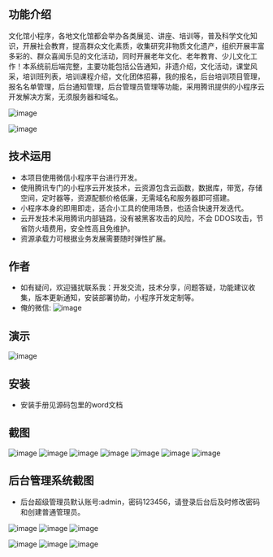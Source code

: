 ## 功能介绍 
文化馆小程序，各地文化馆都会举办各类展览、讲座、培训等，普及科学文化知识，开展社会教育，提高群众文化素质，收集研究非物质文化遗产，组织开展丰富多彩的、群众喜闻乐见的文化活动，同时开展老年文化、老年教育、少儿文化工作！本系统前后端完整，主要功能包括公告通知，非遗介绍，文化活动，课堂风采，培训班列表，培训课程介绍，文化团体招募，我的报名，后台培训项目管理，报名名单管理，后台通知管理，后台管理员管理等功能，采用腾讯提供的小程序云开发解决方案，无须服务器和域名。
 

![image](https://user-images.githubusercontent.com/97859420/236335843-0e965399-6190-437d-8280-7a7fb0f392be.png)

![image](https://user-images.githubusercontent.com/97859420/236335910-181c4493-96d9-4fb0-9dfa-faa3f69296e7.png)


## 技术运用
- 本项目使用微信小程序平台进行开发。
- 使用腾讯专门的小程序云开发技术，云资源包含云函数，数据库，带宽，存储空间，定时器等，资源配额价格低廉，无需域名和服务器即可搭建。
- 小程序本身的即用即走，适合小工具的使用场景，也适合快速开发迭代。
- 云开发技术采用腾讯内部链路，没有被黑客攻击的风险，不会 DDOS攻击，节省防火墙费用，安全性高且免维护。
- 资源承载力可根据业务发展需要随时弹性扩展。  

 


## 作者
- 如有疑问，欢迎骚扰联系我：开发交流，技术分享，问题答疑，功能建议收集，版本更新通知，安装部署协助，小程序开发定制等。
- 俺的微信: 
 ![image](https://user-images.githubusercontent.com/97859420/236335892-4c0aa345-b692-4418-ba33-ba4213a69fa7.png)

 



## 演示 
 ![image](https://user-images.githubusercontent.com/97859420/236335875-721042a5-ee71-49b6-97d4-0c8201f51cdf.png)



## 安装

- 安装手册见源码包里的word文档




## 截图
 ![image](https://user-images.githubusercontent.com/97859420/236335931-6c40478f-3007-4a44-bc88-8fa4da78cd39.png)
![image](https://user-images.githubusercontent.com/97859420/236335936-d3ac5196-2d61-4a46-921e-6f55672e4088.png)
![image](https://user-images.githubusercontent.com/97859420/236335945-7a32a0bf-94c8-402f-aa57-a5adabdb7c6f.png)
![image](https://user-images.githubusercontent.com/97859420/236335951-4a1533cd-a723-4559-ae85-9f1165d6fcce.png)
![image](https://user-images.githubusercontent.com/97859420/236335967-1895412c-5213-4146-a2f7-a2f183c6fbc2.png)
![image](https://user-images.githubusercontent.com/97859420/236335974-5b760b15-d413-4f51-8c28-230aeafd818d.png)
![image](https://user-images.githubusercontent.com/97859420/236335981-5024fc65-521a-475c-b4fb-03bd77d1ce79.png)



 

## 后台管理系统截图 
- 后台超级管理员默认账号:admin，密码123456，请登录后台后及时修改密码和创建普通管理员。

 ![image](https://user-images.githubusercontent.com/97859420/236335991-e6d83eaa-8dd8-4748-b07f-8eed5d778751.png)
![image](https://user-images.githubusercontent.com/97859420/236335997-ae7b1184-33aa-4f5d-8250-70c63a5b828b.png)
![image](https://user-images.githubusercontent.com/97859420/236336007-f5a7b394-d72f-421a-94a7-c48fe9787c53.png)

![image](https://user-images.githubusercontent.com/97859420/236336015-090d5e1f-d64a-4266-8f12-f3411e1111df.png)
![image](https://user-images.githubusercontent.com/97859420/236336030-6d0e272f-f1c1-4185-b7ff-d5ab58c6509f.png)
![image](https://user-images.githubusercontent.com/97859420/236336044-6c88924f-78ee-4b86-ac4f-d78fe5bc9862.png)


